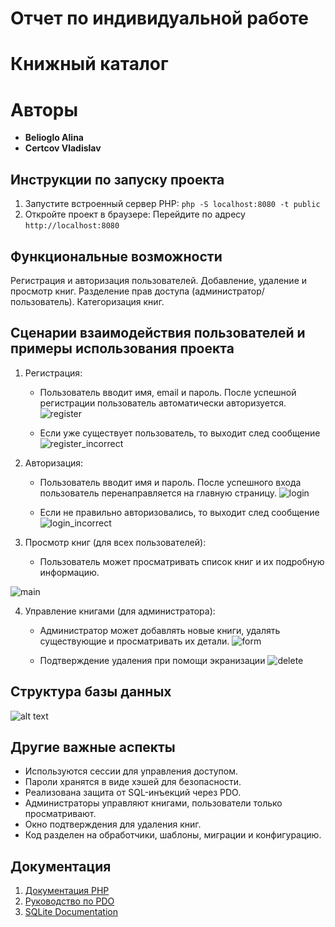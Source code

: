 # Отчет по индивидуальной работе
# Книжный каталог

# Авторы
* **Belioglo Alina**
* **Certcov Vladislav**

## Инструкции по запуску проекта
1. Запустите встроенный сервер PHP: `php -S localhost:8080 -t public`
2. Откройте проект в браузере:
Перейдите по адресу `http://localhost:8080`


## Функциональные возможности
Регистрация и авторизация пользователей.
Добавление, удаление и просмотр книг.
Разделение прав доступа (администратор/пользователь).
Категоризация книг.


## Сценарии взаимодействия пользователей и примеры использования проекта

1. Регистрация:
   - Пользователь вводит имя, email и пароль. После успешной регистрации пользователь автоматически авторизуется.
![register](image.png)


   - Если уже существует пользователь, то выходит след сообщение
![register_incorrect](image-6.png)



2. Авторизация:
   - Пользователь вводит имя и пароль. После успешного входа пользователь перенаправляется на главную страницу.
![login](image-1.png)


   - Если не правильно авторизовались, то выходит след сообщение
![login_incorrect](image-5.png)



3. Просмотр книг (для всех пользователей):
   - Пользователь может просматривать список книг и их подробную информацию.

![main](image-2.png)


4. Управление книгами (для администратора):
   - Администратор может добавлять новые книги, удалять существующие и просматривать их детали.
![form](image-3.png)



   - Подтверждение удаления при помощи экранизации
![delete](image-7.png)



## Структура базы данных
![alt text](image-4.png)


## Другие важные аспекты
* Используются сессии для управления доступом.
* Пароли хранятся в виде хэшей для безопасности.
* Реализована защита от SQL-инъекций через PDO.
* Администраторы управляют книгами, пользователи только просматривают.
* Окно подтверждения для удаления книг.
* Код разделен на обработчики, шаблоны, миграции и конфигурацию.


## Документация 
1. [Документация PHP](https://www.php.net/)
2. [Руководство по PDO](https://www.php.net/manual/ru/book.pdo.php)
3. [SQLite Documentation](https://www.sqlite.org/docs.html)
